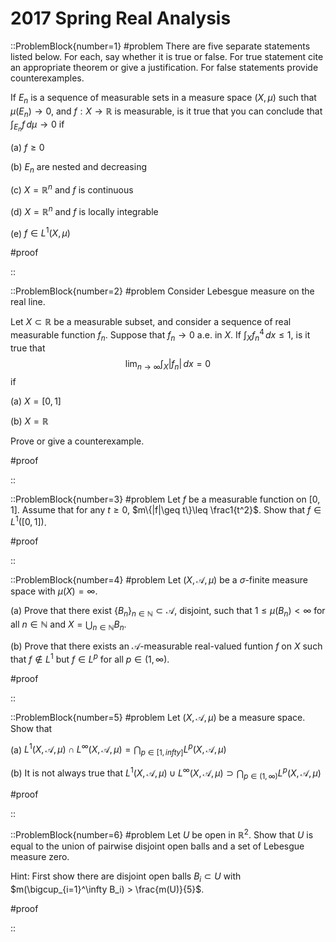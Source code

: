 # 2017 Spring Real Analysis

::ProblemBlock{number=1}
#problem
There are five separate statements listed below. For each, say whether it is true or false. For true statement cite an appropriate theorem or give a justification. For false statements provide counterexamples.

If $E_n$ is a sequence of measurable sets in a measure space $(X,\mu)$ such that $\mu(E_n)\to 0$, and $f:X\to \mathbb{R}$ is measurable, is it true that you can conclude that $\int_{E_n} f\, d\mu \to 0$ if

(a) $f\geq 0$

(b) $E_n$ are nested and decreasing

(c) $X=\mathbb{R}^n$ and $f$ is continuous

(d) $X=\mathbb{R}^n$ and $f$ is locally integrable

(e) $f\in L^1(X,\mu)$

#proof

::

::ProblemBlock{number=2}
#problem
Consider Lebesgue measure on the real line.

Let $X\subset \mathbb{R}$ be a measurable subset, and consider a sequence of real measurable function $f_n$. Suppose that $f_n\to 0$ a.e. in $X$. If $\int_X f_n^4\, dx \leq 1$, is it true that
$$
\lim_{n\to\infty} \int_X |f_n|\, dx = 0
$$
if

(a) $X=[0,1]$

(b) $X=\mathbb{R}$

Prove or give a counterexample.

#proof

::

::ProblemBlock{number=3}
#problem
Let $f$ be a measurable function on $[0,1]$. Assume that for any $t\geq 0$, $m\{|f|\geq t\}\leq \frac1{t^2}$. Show that $f\in L^1([0,1])$.

#proof

::

::ProblemBlock{number=4}
#problem
Let $(X,\mathcal{A},\mu)$ be a $\sigma$-finite measure space with $\mu(X)=\infty$.

(a) Prove that there exist $\{B_n\}_{n\in\mathbb{N}}\subset\mathcal{A}$, disjoint, such that $1\leq \mu(B_n)<\infty$ for all $n\in\mathbb{N}$ and $X = \bigcup_{n\in\mathbb{N}} B_n$.

(b) Prove that there exists an $\mathcal{A}$-measurable real-valued funtion $f$ on $X$ such that $f\notin L^1$ but $f\in L^p$ for all $p\in (1,\infty)$.

#proof

::

::ProblemBlock{number=5}
#problem
Let $(X,\mathcal{A},\mu)$ be a measure space. Show that

(a) $L^1(X,\mathcal{A},\mu)\cap L^\infty(X,\mathcal{A},\mu) = \bigcap_{p\in[1,infty]} L^p(X,\mathcal{A},\mu)$

(b) It is not always true that $L^1(X,\mathcal{A},\mu)\cup L^\infty(X,\mathcal{A},\mu) \supset \bigcap_{p\in(1,\infty)} L^p(X,\mathcal{A},\mu)$

#proof

::

::ProblemBlock{number=6}
#problem
Let $U$ be open in $\mathbb{R}^2$. Show that $U$ is equal to the union of pairwise disjoint open balls and a set of Lebesgue measure zero.

Hint: First show there are disjoint open balls $B_i\subset U$ with $m(\bigcup_{i=1}^\infty B_i) > \frac{m(U)}{5}$.

#proof

::
